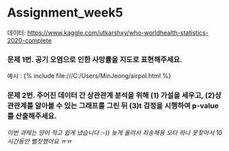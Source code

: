 # Assignment_week5

데이터: https://www.kaggle.com/utkarshxy/who-worldhealth-statistics-2020-complete

### 문제 1번. 공기 오염으로 인한 사망률을 지도로 표현해주세요.  
예시 : {% include file:///C:/Users/MinJeong/airpol.html %}

### 문제 2번. 주어진 데이터 간 상관관계 분석을 위해 (1) 가설을 세우고, (2)상관관계를 알아볼 수 있는 그래프를 그린 뒤 (3)t 검정을 시행하여 p-value를 산출해주세요.

_이번 과제는 양이 적고 쉽게 냈습니다 :-)) 늦게 올려서 죄송해용 오타 하나 못찾아서 10시간동안 뻘짓했어요 ㅠㅠ_
